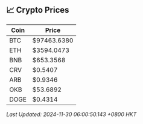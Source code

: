 ## 📈 Crypto Prices

| Coin | Price |
| ---- | ----- |
| BTC | $97463.6380 |
| ETH | $3594.0473 |
| BNB | $653.3568 |
| CRV | $0.5407 |
| ARB | $0.9346 |
| OKB | $53.6892 |
| DOGE | $0.4314 |

_Last Updated: 2024-11-30 06:00:50.143 +0800 HKT_